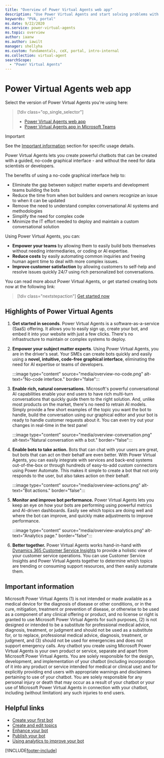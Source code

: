 ```yaml
---
title: "Overview of Power Virtual Agents web app"
description: "Use Power Virtual Agents and start solving problems with its AI-driven natural language processing - without needing to know or deploy any code."
keywords: "PVA, portal"
ms.date: 9/22/2020
ms.service: power-virtual-agents
ms.topic: overview
author: iaanw
ms.author: iawilt
manager: shellyha
ms.custom: fundamentals, ceX, portal, intro-internal
ms.collection: virtual-agent
searchScope:
  - "Power Virtual Agents"
---
```


# Power Virtual Agents web app

Select the version of Power Virtual Agents you're using here:

> [!div class="op_single_selector"]
>
> - [Power Virtual Agents web app](fundamentals-what-is-power-virtual-agents-portal.md)
> - [Power Virtual Agents app in Microsoft Teams](teams/fundamentals-what-is-power-virtual-agents-teams.md)

> [!IMPORTANT]
> See the [Important information](#important-information) section for specific usage details.

Power Virtual Agents lets you create powerful chatbots that can be created with a guided, no-code graphical interface - and without the need for data scientists or developers.

The benefits of using a no-code graphical interface help to:

- Eliminate the gap between subject matter experts and development teams building the bots
- Reduce the time from when bot builders and owners recognize an issue to when it can be updated
- Remove the need to understand complex conversational AI systems and methodologies
- Simplify the need for complex code
- Minimize the IT effort needed to deploy and maintain a custom conversational solution

Using Power Virtual Agents, you can:

- **Empower your teams** by allowing them to easily build bots themselves without needing intermediaries, or coding or AI expertise.
- **Reduce costs** by easily automating common inquiries and freeing human agent time to deal with more complex issues.
- **Improve customer satisfaction** by allowing customers to self-help and resolve issues quickly 24/7 using rich personalized bot conversations.

You can read more about Power Virtual Agents, or get started creating bots now at the following link:

> [!div class="nextstepaction"]
> [Get started now](https://aka.ms/trypva)

## Highlights of Power Virtual Agents

1. **Get started in seconds**. Power Virtual Agents is a software-as-a-service (SaaS) offering. It allows you to easily sign up, create your bot, and embed it into your website with just a few clicks. There's no infrastructure to maintain or complex systems to deploy.

1. **Empower your subject matter experts**. Using Power Virtual Agents, you are in the driver's seat. Your SMEs can create bots quickly and easily using a **novel, intuitive, code-free graphical interface**, eliminating the need for AI expertise or teams of developers.

    :::image type="content" source="media/overview-no-code.png" alt-text="No-code interface." border="false":::

1. **Enable rich, natural conversations.** Microsoft's powerful conversational AI capabilities enable your end users to have rich multi-turn conversations that quickly guide them to the right solution. And, unlike most products on the market, there's no need to retrain AI models. Simply provide a few short examples of the topic you want the bot to handle, build the conversation using our graphical editor and your bot is ready to handle customer requests about it. You can even try out your changes in real-time in the test pane!

   :::image type="content" source="media/overview-conversation.png" alt-text="Natural conversation with a bot." border="false":::

1. **Enable bots to take action.** Bots that can chat with your users are great, but bots that can act on their behalf are even better. With Power Virtual Agents, you can easily integrate with services and back-end systems out-of-the-box or through hundreds of easy-to-add custom connectors using Power Automate. This makes it simple to create a bot that not only responds to the user, but also takes action on their behalf.

    :::image type="content" source="media/overview-actions.png" alt-text="Bot actions." border="false":::

1. **Monitor and improve bot performance.** Power Virtual Agents lets you keep an eye on how your bots are performing using powerful metrics and AI-driven dashboards. Easily see which topics are doing well and where the bot can improve, and quickly make adjustments to improve performance.  

    :::image type="content" source="media/overview-analytics.png" alt-text="Analytics page." border="false":::

1. **Better together.** Power Virtual Agents works hand-in-hand with [Dynamics 365 Customer Service Insights](https://dynamics.microsoft.com/ai/customer-service-insights) to provide a holistic view of your customer service operations. You can use Customer Service Insights and Power Virtual Agents together to determine which topics are trending or consuming support resources, and then easily automate them.

## Important information
<!-- CELA required disclosure, do not modify -->
Microsoft Power Virtual Agents (1) is not intended or made available as a medical device for the diagnosis of disease or other conditions, or in the cure, mitigation, treatment or prevention of disease, or otherwise to be used as a component of any clinical offering or product, and no license or right is granted to use Microsoft Power Virtual Agents for such purposes, (2) is not designed or intended to be a substitute for professional medical advice, diagnosis, treatment, or judgment and should not be used as a substitute for, or to replace, professional medical advice, diagnosis, treatment, or judgment, and (3) should not be used for emergencies and does not support emergency calls. Any chatbot you create using Microsoft Power Virtual Agents is your own product or service, separate and apart from Microsoft Power Virtual Agents. You are solely responsible for the design, development, and implementation of your chatbot (including incorporation of it into any product or service intended for medical or clinical use) and for explicitly providing end users with appropriate warnings and disclaimers pertaining to use of your chatbot. You are solely responsible for any personal injury or death that may occur as a result of your chatbot or your use of Microsoft Power Virtual Agents in connection with your chatbot, including (without limitation) any such injuries to end users.

## Helpful links

- [Create your first bot](authoring-first-bot.md)
- [Create and edit topics](authoring-create-edit-topics.md)
- [Enhance your bot](advanced-fundamentals.md)
- [Publish your bot](publication-fundamentals-publish-channels.md)
- [Using analytics to improve your bot](analytics-overview.md)

[!INCLUDE[footer-include](includes/footer-banner.md)]
